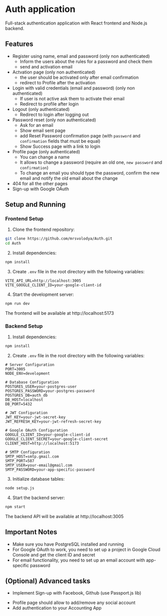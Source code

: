 # Auth application

Full-stack authentication application with React frontend and Node.js backend.

## Features

- Register using name, email and password (only non authenticated)
  - Inform the users about the rules for a password and check them
  - send and activation email
- Actvation page (only non authenticated)
  - the user should be activated only after email confirmation
  - redirect to Profile after the activation
- Login with valid credentials (email and password) (only non authenticated)
  - If user is not active ask them to activate their email
  - Redirect to profile after login
- Logout (only authenticated)
  - Redirect to login after logging out
- Password reset (only non authenticated)
  - Ask for an email
  - Show email sent page
  - add Reset Password confirmation page (with `password` and `confirmation` fields that must be equal)
  - Show Success page with a link to login
- Profile page (only authenticated)
  - You can change a name
  - It allows to change a password (require an old one, `new password` and `confirmation`)
  - To change an email you should type the password, confirm the new email and notify the old email about the change
- 404 for all the other pages
- Sign-up with Google OAuth

## Setup and Running

### Frontend Setup

1. Clone the frontend repository:

```bash
git clone https://github.com/mrsvolodya/Auth.git
cd Auth
```

2. Install dependencies:

```bash
npm install
```

3. Create `.env` file in the root directory with the following variables:

```env
VITE_API_URL=http://localhost:3005
VITE_GOOGLE_CLIENT_ID=your-google-client-id
```

4. Start the development server:

```bash
npm run dev
```

The frontend will be available at http://localhost:5173

### Backend Setup

1. Install dependencies:

```bash
npm install
```

2. Create `.env` file in the root directory with the following variables:

```env
# Server Configuration
PORT=3005
NODE_ENV=development

# Database Configuration
POSTGRES_USER=your-postgres-user
POSTGRES_PASSWORD=your-postgres-password
POSTGRES_DB=auth_db
DB_HOST=localhost
DB_PORT=5432

# JWT Configuration
JWT_KEY=your-jwt-secret-key
JWT_REFRESH_KEY=your-jwt-refresh-secret-key

# Google OAuth Configuration
GOOGLE_CLIENT_ID=your-google-client-id
GOOGLE_CLIENT_SECRET=your-google-client-secret
CLIENT_HOST=http://localhost:5173

# SMTP Configuration
SMTP_HOST=smtp.gmail.com
SMTP_PORT=587
SMTP_USER=your-email@gmail.com
SMTP_PASSWORD=your-app-specific-password
```

3. Initialize database tables:

```bash
node setup.js
```

4. Start the backend server:

```bash
npm start
```

The backend API will be available at http://localhost:3005

## Important Notes

- Make sure you have PostgreSQL installed and running
- For Google OAuth to work, you need to set up a project in Google Cloud Console and get the client ID and secret
- For email functionality, you need to set up an email account with app-specific password

## (Optional) Advanced tasks

- Implement Sign-up with Facebook, Github (use Passport.js lib)

* Profile page should allow to add/remove any social account
* Add authentication to your Accounting App
